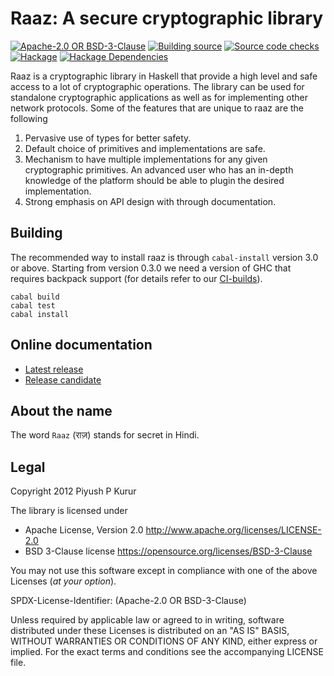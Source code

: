 Raaz: A secure cryptographic library
====================================

[![Apache-2.0 OR BSD-3-Clause][shields-license]](#legal)
[![][ci-build]][github-actions]
[![][ci-checks]][github-actions]
[![Hackage][hackage-badge]][hackage]
[![Hackage Dependencies][hackage-deps-badge]][hackage-deps]

Raaz is a cryptographic library in Haskell that provide a high level
and safe access to a lot of cryptographic operations. The library can
be used for standalone cryptographic applications as well as for
implementing other network protocols. Some of the features that are
unique to raaz are the following

1. Pervasive use of types for better safety.
2. Default choice of primitives and implementations are safe.
3. Mechanism to have multiple implementations for any given
   cryptographic primitives. An advanced user who has an in-depth
   knowledge of the platform should be able to plugin the desired
   implementation.
4. Strong emphasis on API design with through documentation.

Building
--------

The recommended way to install raaz is through `cabal-install` version
3.0 or above. Starting from version 0.3.0 we need a version of GHC
that requires backpack support (for details refer to our
[CI-builds][github-actions]).

    cabal build
	cabal test
	cabal install

Online documentation
--------------------

- [Latest release][doc-latest]
- [Release candidate][doc-candidate]

About the name
--------------

The word `Raaz` (&#x0930;&#x093E;&#x095B;) stands for secret in Hindi.


Legal
-----

<a name="legal"></a>

Copyright 2012 Piyush P Kurur

The library is licensed under

* Apache License, Version 2.0
  <http://www.apache.org/licenses/LICENSE-2.0>
* BSD 3-Clause license
  <https://opensource.org/licenses/BSD-3-Clause>

You may not use this software except in compliance with one of the
above Licenses (*at your option*).

SPDX-License-Identifier: (Apache-2.0 OR  BSD-3-Clause)

Unless required by applicable law or agreed to in writing, software
distributed under these Licenses is distributed on an "AS IS" BASIS,
WITHOUT WARRANTIES OR CONDITIONS OF ANY KIND, either express or
implied. For the exact terms and conditions see the accompanying
LICENSE file.


[wiki]: <https://github.com/raaz-crypto/raaz/wiki> "Raaz Wiki"
[repo]: <https://github.com/raaz-crypto/raaz> "Raaz on github"
[blake2]: <https://blake2.net/> "Blake2 hash function"
[emailgroups]: <https://groups.google.com/forum/#!forum/hraaz> "Raaz on Google groups"
[hackage]:       <https://hackage.haskell.org/package/raaz>
[hackage-badge]: <https://img.shields.io/hackage/v/raaz.svg>
[hackage-deps-badge]: <https://img.shields.io/hackage-deps/v/raaz.svg>
[hackage-deps]: <https://packdeps.haskellers.com/feed?needle=raaz>
[shields-license]: <https://img.shields.io/badge/License-Apache--2.0%20OR%20BSD--3--Clause-informational.svg>
[ci-build]: <https://github.com/raaz-crypto/raaz/workflows/Build/badge.svg> "Building source"
[ci-checks]: <https://github.com/raaz-crypto/raaz/workflows/Checks/badge.svg> "Source code checks"
[github-actions]: <https://github.com/raaz-crypto/raaz/actions> "Github actions"
[doc-latest]: <https://hackage.haskell.org/package/raaz>
[doc-candidate]: <https://hackage.haskell.org/package/raaz-0.3.0/candidate>
